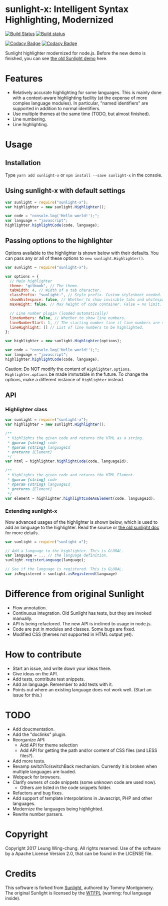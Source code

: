 # sunlight-x: Intelligent Syntax Highlighting, Modernized

[![Build Status](https://travis-ci.org/lwchkg/sunlight-x.svg?branch=master)](https://travis-ci.org/lwchkg/sunlight-x)
[![Build status](https://ci.appveyor.com/api/projects/status/ilr6lbjngs8x5abg?svg=true)](https://ci.appveyor.com/project/lwchkg/sunlight-x)

[![Codacy Badge](https://api.codacy.com/project/badge/Grade/d34cdc3875a94bafb62c822ba120b4cd)](https://www.codacy.com/app/lwchkg/sunlight-x?utm_source=github.com&amp;utm_medium=referral&amp;utm_content=lwchkg/sunlight-x&amp;utm_campaign=Badge_Grade)
[![Codacy Badge](https://api.codacy.com/project/badge/Coverage/d34cdc3875a94bafb62c822ba120b4cd)](https://www.codacy.com/app/lwchkg/sunlight-x?utm_source=github.com&utm_medium=referral&utm_content=lwchkg/sunlight-x&utm_campaign=Badge_Coverage)

Sunlight highlighter modernized for node.js.
Before the new demo is finished, you can see [the old Sunlight demo](http://sunlightjs.com/demo.html#vb) here.


# Features

- Relatively accurate highlighting for some languages.
  This is mainly done with a context-aware highlighting facility (at the expense of more complex language modules).
  In particular, "named identifiers" are supported in addition to normal identifiers.
- Use multiple themes at the same time (TODO, but almost finished).
- Line numbering.
- Line highlighting.


# Usage

## Installation

Type `yarn add sunlight-x` or `npm install --save sunlight-x` in the console.


## Using sunlight-x with default settings

```javascript
var sunlight = require("sunlight-x");
var highlighter = new sunlight.Highlighter();

var code = "console.log('Hello world!');";
var language = "javascript";
highlighter.highlightCode(code, language);
```


## Passing options to the highlighter

Options available to the highlighter is shown below with their defaults.
You can pass any or all of these options to `new sunlight.Highlighter()`.

```javascript
var sunlight = require("sunlight-x");

var options = {
  // Main highlighter
  theme: "gitbook", // The theme.
  tabWidth: 4, // Width of a tab character.
  classPrefix: "sunlight-", // Style prefix. Custom stylesheet needed.
  showWhitespace: false, // Whether to show invisible tabs and whitespaces.
  maxHeight: false, // Max height of code container. False = no limit.

  // Line number plugin (loaded automatically)
  lineNumbers: false, // Whether to show line numbers.
  lineNumberStart: 1, // The starting number line if line numbers are shown.
  lineHighlight: [] // List of line numbers to be highlighted.
};

var highlighter = new sunlight.Highlighter(options);

var code = "console.log('Hello world!');";
var language = "javascript";
highlighter.highlightCode(code, language);
```

Caution: Do NOT modify the content of `Highlighter.options`.
`Highlighter.options` be made immutable in the future.
To change the options, make a different instance of `Highlighter` instead.


## API

### Highlighter class

```javascript
var sunlight = require("sunlight-x");
var highlighter = new sunlight.Highlighter();

/**
 * Highlights the given code and returns the HTML as a string.
 * @param {string} code
 * @param {string} languageId
 * @returns {Element}
 */
var html = highlighter.highlightCode(code, languageId);

/**
 * Highlights the given code and returns the HTML Element.
 * @param {string} code
 * @param {string} languageId
 * @returns {Element}
 */
var element = highlighter.highlightCodeAsElement(code, languageId);
```

### Extending sunlight-x

Now advanced usages of the highlighter is shown below, which is used to add an language to the highlighter.
Read the source or [the old sunlight doc](http://sunlightjs.com/docs.html#register-language) for more details.

```javascript
var sunlight = require("sunlight-x");

// Add a language to the highlighter. This is GLOBAL.
var language = ... // the language definition.
sunlight.registerLanguage(language);

// See if the language is registered. This is GLOBAL.
var isRegistered = sunlight.isRegistered(language)
```


# Difference from original Sunlight

- Flow annotation.
- Continuous integration. Old Sunlight has tests, but they are invoked manually.
- API is being refactored. The new API is inclined to usage in node.js.
- Code are put in modules and classes. Some bugs are fixed.
- Modified CSS (themes not supported in HTML output yet).


# How to contribute

- Start an issue, and write down your ideas there.
- Give ideas on the API.
- Add tests, contribute test snippets.
- Add an language. Remember to add tests with it.
- Points out where an existing language does not work well. (Start an issue for this.)


# TODO

- Add doucmentation.
- Add the "doclinks" plugin.
- Reorganize API:
  - Add API for theme selection
  - Add API for getting the path and/or content of CSS files (and LESS files?).
- Add more tests.
- Revamp switchTo/switchBack mechanism. Currently it is broken when multiple languages are loaded.
- Webpack for browsers.
- Clarify owners of code snippets (some unknown code are used now).
  - Others are listed in the code snippets folder.
- Refactors and bug fixes.
- Add support of template interpolations in Javascript, PHP and other languages.
- Modernize the languages being highlighted.
- Rewrite number parsers.


# Copyright

Copyright 2017 Leung Wing-chung. All rights reserved.
Use of the software by a Apache License Version 2.0, that can be found in the LICENSE file.


# Credits

This software is forked from [Sunlight](http://sunlightjs.com/), authored by Tommy Montgomery.
The original Sunlight is licensed by the [WTFPL](http://www.wtfpl.net/about/) (warning: foul language inside).
